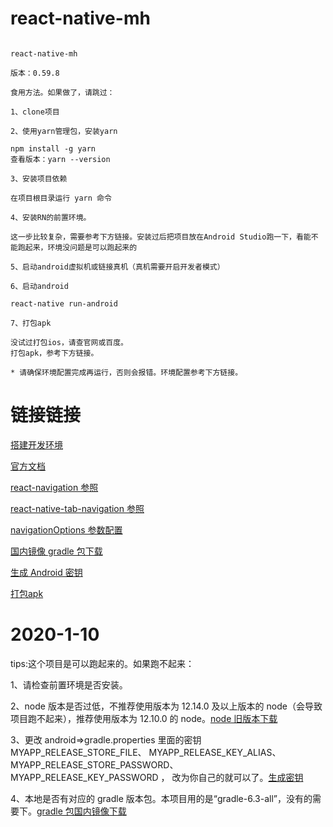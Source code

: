 
# react-native-mh

```

react-native-mh

版本：0.59.8

食用方法。如果做了，请跳过：

1、clone项目

2、使用yarn管理包，安装yarn

npm install -g yarn
查看版本：yarn --version

3、安装项目依赖

在项目根目录运行 yarn 命令

4、安装RN的前置环境。

这一步比较复杂，需要参考下方链接。安装过后把项目放在Android Studio跑一下，看能不能跑起来，环境没问题是可以跑起来的

5、启动android虚拟机或链接真机（真机需要开启开发者模式）

6、启动android

react-native run-android

7、打包apk

没试过打包ios，请查官网或百度。
打包apk，参考下方链接。

* 请确保环境配置完成再运行，否则会报错。环境配置参考下方链接。

```

# 链接链接

[搭建开发环境](https://reactnative.cn/docs/environment-setup)

[官方文档](https://reactnative.cn/docs/getting-started/)

[react-navigation 参照](https://blog.csdn.net/u011272795/article/details/80915040)

[react-native-tab-navigation 参照](https://www.jianshu.com/p/e068d017ad4d)

[navigationOptions 参数配置](https://blog.csdn.net/ahou2468/article/details/87625428)

[国内镜像 gradle 包下载](https://mirrors.cloud.tencent.com/gradle/)

[生成 Android 密钥](https://reactnative.cn/docs/signed-apk-android#%E7%94%9F%E6%88%90%E4%B8%80%E4%B8%AA%E7%AD%BE%E5%90%8D%E5%AF%86%E9%92%A5)

[打包apk](https://reactnative.cn/docs/signed-apk-android)

# 2020-1-10

tips:这个项目是可以跑起来的。如果跑不起来：

1、请检查前置环境是否安装。

2、node 版本是否过低，不推荐使用版本为 12.14.0 及以上版本的 node（会导致项目跑不起来），推荐使用版本为 12.10.0 的 node。[node 旧版本下载](https://nodejs.org/zh-cn/download/releases/)

3、更改 android=>gradle.properties 里面的密钥
MYAPP_RELEASE_STORE_FILE、
MYAPP_RELEASE_KEY_ALIAS、
MYAPP_RELEASE_STORE_PASSWORD、
MYAPP_RELEASE_KEY_PASSWORD ，
改为你自己的就可以了。[生成密钥](https://reactnative.cn/docs/signed-apk-android#%E7%94%9F%E6%88%90%E4%B8%80%E4%B8%AA%E7%AD%BE%E5%90%8D%E5%AF%86%E9%92%A5)

4、本地是否有对应的 gradle 版本包。本项目用的是“gradle-6.3-all”，没有的需要下。[gradle 包国内镜像下载](https://mirrors.cloud.tencent.com/gradle/)
